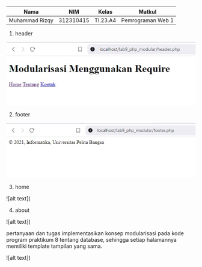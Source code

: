 | Nama                    | NIM        | Kelas   | Matkul            |
|-------------------------|------------|---------|-------------------|
| Muhammad Rizqy | 312310415  | TI.23.A4| Pemrograman Web 1 |

1. header

![alt text](https://github.com/Rizqy679/Lab9Web/blob/main/header.jpg)

2. footer

![alt text](https://github.com/Rizqy679/Lab9Web/blob/main/footer.jpg)

3. home

![alt text](

4. about

![alt text](

pertanyaan dan tugas implementasikan konsep modularisasi pada kode program praktikum 8 tentang database, sehingga setiap 
halamannya memiliki template tampilan yang sama.

![alt text](
